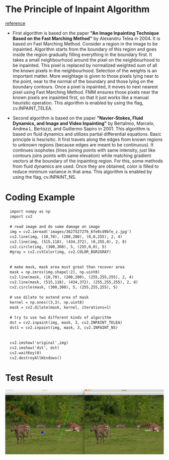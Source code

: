 # The Principle of Inpaint Algorithm
[reference](https://docs.opencv.org/master/df/d3d/tutorial_py_inpainting.html)
   - First algorithm is based on the paper **"An Image Inpainting Technique Based on the Fast Marching Method"** by Alexandru Telea in 2004. It is based on Fast Marching Method. Consider a region in the image to be inpainted. Algorithm starts from the boundary of this region and goes inside the region gradually filling everything in the boundary first. It takes a small neighbourhood around the pixel on the neighbourhood to be inpainted. This pixel is replaced by normalized weighted sum of all the known pixels in the neighbourhood. Selection of the weights is an important matter. More weightage is given to those pixels lying near to the point, near to the normal of the boundary and those lying on the boundary contours. Once a pixel is inpainted, it moves to next nearest pixel using Fast Marching Method. FMM ensures those pixels near the known pixels are inpainted first, so that it just works like a manual heuristic operation. This algorithm is enabled by using the flag, cv.INPAINT_TELEA.

  - Second algorithm is based on the paper **"Navier-Stokes, Fluid Dynamics, and Image and Video Inpainting"** by Bertalmio, Marcelo, Andrea L. Bertozzi, and Guillermo Sapiro in 2001. This algorithm is based on fluid dynamics and utilizes partial differential equations. Basic principle is heurisitic. It first travels along the edges from known regions to unknown regions (because edges are meant to be continuous). It continues isophotes (lines joining points with same intensity, just like contours joins points with same elevation) while matching gradient vectors at the boundary of the inpainting region. For this, some methods from fluid dynamics are used. Once they are obtained, color is filled to reduce minimum variance in that area. This algorithm is enabled by using the flag, cv.INPAINT_NS.


# Coding Example

      import numpy as np
      import cv2

      # read image and do some damage on image
      img = cv2.imread('images/3627527276_6fe8cd9bfe_z.jpg')
      cv2.line(img, (10,70), (200,200), (0,0,255), 2, 4)
      cv2.line(img, (515,118), (434,372), (0,255,0), 2, 8)
      cv2.circle(img, (300,300), 5, (255,0,0), 5)
      #gray = cv2.cvtColor(img, cv2.COLOR_BGR2GRAY)


      # make mask, mask area must great than recover area
      mask = np.zeros(img.shape[:2], np.uint8)
      cv2.line(mask, (10,70), (200,200), (255,255,255), 2, 4)
      cv2.line(mask, (515,118), (434,372), (255,255,255), 2, 8)
      cv2.circle(mask, (300,300), 5, (255,255,255), 5)

      # use dilate to extend area of mask
      kernel = np.ones((3,3), np.uint8)
      mask = cv2.dilate(mask, kernel, iterations=1)

      # try to use two different kinds of algorithm
      dst = cv2.inpaint(img, mask, 3, cv2.INPAINT_TELEA)
      dst1 = cv2.inpaint(img, mask, 3, cv2.INPAINT_NS)


      cv2.imshow('original',img)
      cv2.imshow('dst', dst)
      cv2.waitKey(0)
      cv2.destroyAllWindows()
        
# Test Result
<img src="https://github.com/xidaniel/OpenCV-Practices/blob/master/Images/inpaint.png"  alt="Person in right" align=center />
